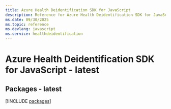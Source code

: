 ```yaml
---
title: Azure Health Deidentification SDK for JavaScript
description: Reference for Azure Health Deidentification SDK for JavaScript
ms.date: 09/30/2025
ms.topic: reference
ms.devlang: javascript
ms.service: healthdeidentification
---
```

# Azure Health Deidentification SDK for JavaScript - latest
## Packages - latest
[!INCLUDE [packages](health-deidentification-index.md)]